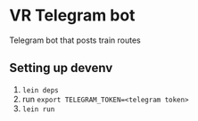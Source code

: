# VR Telegram bot

Telegram bot that posts train routes

## Setting up devenv

1. `lein deps`
2. run `export TELEGRAM_TOKEN=<telegram token>`
2. `lein run`
